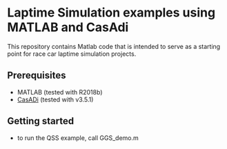 # Laptime Simulation examples using MATLAB and CasAdi

This repository contains Matlab code that is intended to serve as a starting point for race car laptime simulation projects.

## Prerequisites

 * MATLAB (tested with R2018b)
 * [CasADi](https://web.casadi.org/) (tested with v3.5.1)

## Getting started

 * to run the QSS example, call GGS_demo.m 


